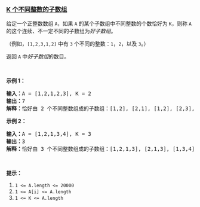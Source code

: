 ### [K 个不同整数的子数组](https://leetcode-cn.com/problems/subarrays-with-k-different-integers)

<p>给定一个正整数数组 <code>A</code>，如果 <code>A</code> 的某个子数组中不同整数的个数恰好为 <code>K</code>，则称 <code>A</code> 的这个连续、不一定不同的子数组为<em>好子数组</em>。</p>

<p>（例如，<code>[1,2,3,1,2]</code> 中有 <code>3</code> 个不同的整数：<code>1</code>，<code>2</code>，以及 <code>3</code>。）</p>

<p>返回 <code>A</code> 中<em>好子数组</em>的数目。</p>

<p> </p>

<p><strong>示例 1：</strong></p>

<pre>
<strong>输入：</strong>A = [1,2,1,2,3], K = 2
<strong>输出：</strong>7
<strong>解释：</strong>恰好由 2 个不同整数组成的子数组：[1,2], [2,1], [1,2], [2,3], [1,2,1], [2,1,2], [1,2,1,2].
</pre>

<p><strong>示例 2：</strong></p>

<pre>
<strong>输入：</strong>A = [1,2,1,3,4], K = 3
<strong>输出：</strong>3
<strong>解释：</strong>恰好由 3 个不同整数组成的子数组：[1,2,1,3], [2,1,3], [1,3,4].
</pre>

<p> </p>

<p><strong>提示：</strong></p>

<ol>
	<li><code>1 <= A.length <= 20000</code></li>
	<li><code>1 <= A[i] <= A.length</code></li>
	<li><code>1 <= K <= A.length</code></li>
</ol>
